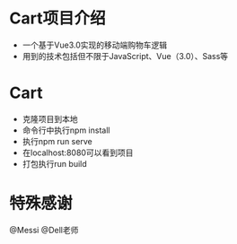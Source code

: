 # Cart项目介绍
- 一个基于Vue3.0实现的移动端购物车逻辑
- 用到的技术包括但不限于JavaScript、Vue（3.0）、Sass等

# Cart
- 克隆项目到本地
- 命令行中执行npm install
- 执行npm run serve
- 在localhost:8080可以看到项目
- 打包执行run build

# 特殊感谢
@Messi @Dell老师 
